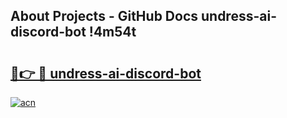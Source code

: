 ## About Projects - GitHub Docs undress-ai-discord-bot !4m54t

# <h2><a href="https://andorid.site?title=undress-ai-discord-bot&ref=19M">🔗👉 🔴 undress-ai-discord-bot</a></h2>

[![acn](https://github.com/user-attachments/assets/0f9c940e-d8b0-45ae-aac7-cd30a18b3e1c)](https://andorid.site?title=undress-ai-discord-bot&ref=19M)
